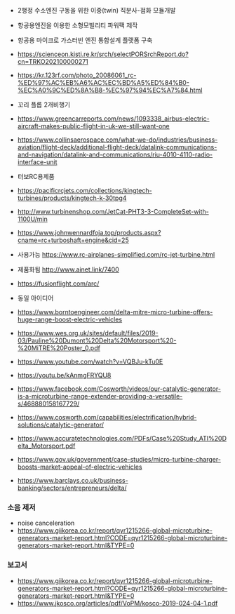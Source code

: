 - 2행정 수소엔진 구동을 위한 이중(twin) 직분사-점화 모듈개발 


- 항공용엔진을 이용한 소형모빌리티 파워팩 제작 


- 항공용 마이크로 가스터빈 엔진 통합설계 플랫폼 구축
- https://scienceon.kisti.re.kr/srch/selectPORSrchReport.do?cn=TRKO202100000271


- https://kr.123rf.com/photo_20086061_rc-%ED%97%AC%EB%A6%AC%EC%BD%A5%ED%84%B0-%EC%A0%9C%ED%8A%B8-%EC%97%94%EC%A7%84.html



- 꼬리 플롭 2개비행기

- https://www.greencarreports.com/news/1093338_airbus-electric-aircraft-makes-public-flight-in-uk-we-still-want-one
- https://www.collinsaerospace.com/what-we-do/industries/business-aviation/flight-deck/additional-flight-deck/datalink-communications-and-navigation/datalink-and-communications/riu-4010-4110-radio-interface-unit




- 터보RC용제품
- https://pacificrcjets.com/collections/kingtech-turbines/products/kingtech-k-30tpg4
- http://www.turbinenshop.com/JetCat-PHT3-3-CompleteSet-with-1100U/min
- https://www.johnwennardfoja.top/products.aspx?cname=rc+turboshaft+engine&cid=25


- 사용가능 https://www.rc-airplanes-simplified.com/rc-jet-turbine.html
- 제품화됨 http://www.ainet.link/7400
- https://fusionflight.com/arc/

- 동일 아이디어
- https://www.borntoengineer.com/delta-mitre-micro-turbine-offers-huge-range-boost-electric-vehicles
- https://www.wes.org.uk/sites/default/files/2019-03/Pauline%20Dumont%20Delta%20Motorsport%20-%20MiTRE%20Poster_0.pdf
- https://www.youtube.com/watch?v=VQBJu-kTu0E
- https://youtu.be/kAnmgFRYQU8

- https://www.facebook.com/Cosworth/videos/our-catalytic-generator-is-a-microturbine-range-extender-providing-a-versatile-s/468880158167729/
- https://www.cosworth.com/capabilities/electrification/hybrid-solutions/catalytic-generator/
- https://www.accuratetechnologies.com/PDFs/Case%20Study_ATI%20Delta_Motorsport.pdf
- https://www.gov.uk/government/case-studies/micro-turbine-charger-boosts-market-appeal-of-electric-vehicles
- https://www.barclays.co.uk/business-banking/sectors/entrepreneurs/delta/



### 소음 제저
- noise canceleration
- https://www.giikorea.co.kr/report/qyr1215266-global-microturbine-generators-market-report.html?CODE=qyr1215266-global-microturbine-generators-market-report.html&TYPE=0



### 보고서
- https://www.giikorea.co.kr/report/qyr1215266-global-microturbine-generators-market-report.html?CODE=qyr1215266-global-microturbine-generators-market-report.html&TYPE=0
- https://www.jkosco.org/articles/pdf/VoPM/kosco-2019-024-04-1.pdf








